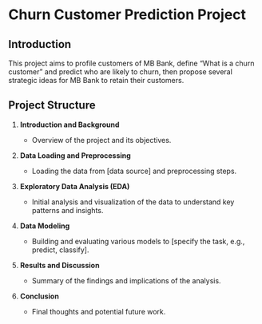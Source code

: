 # Churn Customer Prediction Project

## Introduction

This project aims to profile customers of MB Bank, define “What is a churn customer” and predict who are likely to churn, then propose several strategic ideas for MB Bank to retain their customers.

## Project Structure

1. **Introduction and Background**
   - Overview of the project and its objectives.
   
2. **Data Loading and Preprocessing**
   - Loading the data from [data source] and preprocessing steps.
   
3. **Exploratory Data Analysis (EDA)**
   - Initial analysis and visualization of the data to understand key patterns and insights.
   
4. **Data Modeling**
   - Building and evaluating various models to [specify the task, e.g., predict, classify].
   
5. **Results and Discussion**
   - Summary of the findings and implications of the analysis.
   
6. **Conclusion**
   - Final thoughts and potential future work.
